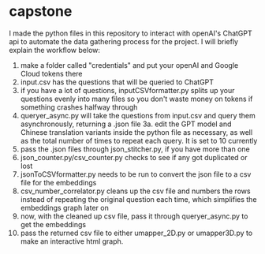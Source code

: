 # capstone

I made the python files in this repository to interact with openAI's ChatGPT api to automate the data gathering process for the project. I will briefly explain the workflow below:

1. make a folder called "credentials" and put your openAI and Google Cloud tokens there
2. input.csv has the questions that will be queried to ChatGPT
3. if you have a lot of questions, inputCSVformatter.py splits up your questions evenly into many files so you don't waste money on tokens if something crashes halfway through
4. queryer_async.py will take the questions from input.csv and query them asynchronously, returning a .json file
3a. edit the GPT model and Chinese translation variants inside the python file as necessary, as well as the total number of times to repeat each query. It is set to 10 currently
5. pass the .json files through json_stitcher.py, if you have more than one
6. json_counter.py/csv_counter.py checks to see if any got duplicated or lost
7. jsonToCSVformatter.py needs to be run to convert the json file to a csv file for the embeddings
8. csv_number_correlator.py cleans up the csv file and numbers the rows instead of repeating the original question each time, which simplifies the embeddings graph later on
9. now, with the cleaned up csv file, pass it through queryer_async.py to get the embeddings
10. pass the returned csv file to either umapper_2D.py or umapper3D.py to make an interactive html graph.
